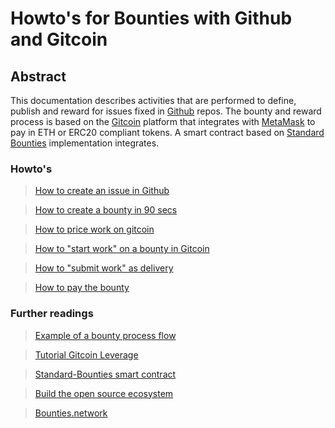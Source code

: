 # Howto's for Bounties with Github and Gitcoin

## Abstract
This documentation describes activities that are performed to define, publish and reward for issues fixed in [Github](https://github.com/) repos. The bounty and reward process is based on the [Gitcoin](https://gitcoin.co/) platform that integrates with [MetaMask](https://metamask.io/) to pay in ETH or ERC20 compliant tokens. A smart contract based on [Standard Bounties](https://github.com/Bounties-Network/StandardBounties) implementation integrates.

### Howto's

> [How to create an issue in Github](https://help.github.com/articles/creating-an-issue/)

> [How to create a bounty in 90 secs](https://medium.com/gitcoin/tutorial-post-a-bounty-in-90-seconds-a7d1a8353f75)

> [How to price work on gitcoin](https://medium.com/gitcoin/tutorial-how-to-price-work-on-gitcoin-49bafcdd201e)

> [How to "start work" on a bounty in Gitcoin](howto_startwork.md)

> [How to "submit work" as delivery](howto_submitwork.md)

> [How to pay the bounty](howto_paybounty.md)

### Further readings

> [Example of a bounty process flow](https://youtu.be/rpyItETq15Y?t=15m50s)

> [Tutorial Gitcoin Leverage](https://medium.com/gitcoin/tutorial-leverage-gitcoins-firehose-of-talent-to-do-more-faster-dcd39650fc5)

> [Standard-Bounties smart contract](https://medium.com/gitcoin/integrating-standard-bounties-dc4cf62bf814)

> [Build the open source ecosystem](https://medium.com/gitcoin/open-source-money-will-buidl-the-open-source-ecosystem-f4169def8748)

> [Bounties.network](https://bounties.network/)
